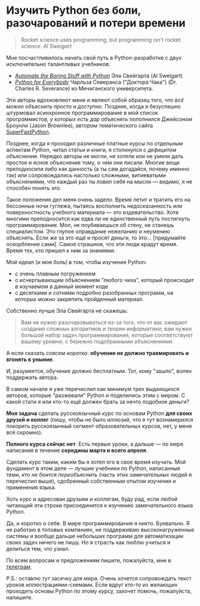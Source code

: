# Изучить Python без боли, разочарований и потери времени

> Rocket science uses programming, but programming isn't rocket science. *Al Sweigart*

Мне посчастливилось начать свой путь в Python-разработке с двух исключительно талантливых учебников:
- [*Automate the Boring Stuff with Python*](https://automatetheboringstuff.com/) Эла Свейгарта (Al Sweigart)
- [*Python for Everybody*](https://www.py4e.com/html3/) Чарльза Северанса ("Доктора Чака") (Dr. Charles R. Severance) из Мичиганского университета.

Эти авторы вдохновляют меня и являют собой образец того, что *всё можно объяснить просто и доступно*. Позднее, 
когда я безуспешно штурмовал асинхронное программирование в мой список *программистов, у которых есть дар объяснять* пополнился Джейсоном Броунли (Jason Brownlee), автором тематического сайта [SuperFastPython](https://superfastpython.com/).

Позднее, когда я проходил различные платные курсы по отдельным аспектам Python, читал статьи и книги, я столкнулся с *дефицитом объяснения*. Нередко авторы не могли, не хотели или не умели дать простое и ясное объяснение тому, о 
чем они писали. Многие вещи преподносили либо как данность (а ты сам догадайся, почему именно так) или 
сопровождались настолько сложными, витиеватыми объяснениями, что каждый раз ты ловил себя на мысли &mdash; видимо, 
я не способен понять это.

Такое положение дел меня очень задело. Время летит и тратить его на бессонные ночи гуглежа, пытаясь восполнить 
недосказанность или поверхностность учебного материала &mdash; это издевательство. Хотя многими преподносится как 
едва ли не единственный путь постигнуть программирование. Мол, не поубиваешься об стену, не станешь специалистом. 
Это глупое оправдание нежеланию и неумению объяснять. Если же за это ещё и просят деньги, то это... [придумайте оскорбление сами]. Самое страшное, что эти люди крадут время. Время тех, кто пришел к ним за знаниями.

Мой идеал (и моя боль) в том, чтобы изучение Python:
- с очень плавным погружением
- с исчерпывающим объяснением "любого чиха", который происходит в изучаемом в данный момент коде
- с десятками и сотнями подробно разобранных программ, на которых можно закрепить пройденный материал.

Собственно лучше Эла Свейгарта не скажешь:

> Вам не нужно разочаровываться из-за того, что от вас ожидают создания сложных алгоритмов и теории информатики; вам нужен большой набор задач программирования, которые соответствуют вашему уровню, с бережно подобранными объяснениями.

А если сказать совсем коротко: **обучение не должно травмировать и вгонять в уныние**.

И, разумеется, обучение должно бесплатным. Тот, кому "зашло", волен поддержать автора.

В самом начале я уже перечислил как минимум трех выдающихся авторов, которые "разжевали" Python и поделились этим с 
миром. С какой стати я или кто-то ещё должен брать за нечто подобное деньги? 

**Моя задача** сделать русскоязычный курс по основам Python **для своих друзей и коллег** (пишу, чтобы не было иллюзий, что я тут вознамерился покорить русскоязычный сегмент образовательных курсов, нет, у меня всё скромно). 

**Полного курса сейчас нет**. Есть первые уроки, а дальше &mdash; по мере написания в течение **середины марта и всего апреля**.

Cделать курс таким, каким бы я хотел его в свое время изучать. Мой фундамент в этом деле &mdash; лучшие учебники по Python, написанные теми, кто *не боится переобъяснить* (часть этих замечательных людей я перечислил выше), сдобренный собственным опытом изучения и применения языка.

Хоть курс и адресован друзьям и коллегам, буду рад, если любой читающий эти строки присоединится к изучению 
замечательного языка Python.

Да, и коротко о себе. В мире программирования я никто. Буквально. Я не работаю в топовых компаниях, не поддерживаю 
высоконагруженные системы и вообще дальше небольших программ для автоматизации своих задач ничего не пишу. Но я 
страсть как люблю учиться и делиться тем, что узнал.

По всем вопросам и предложениям пишите, пожалуйста, мне в [телеграм](https://t.me/yastasyao).

P.S.: оставлю тут засечку для мира. Очень хочется сопровождать текст уроков иллюстрациями-схемами. Если вдруг кто-то из желающих проходить основы Python по этому курсу, захочет помочь, пожалуйста, напишите.
